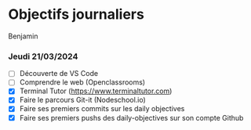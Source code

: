 # Objectifs journaliers

Benjamin

### Jeudi 21/03/2024

- [ ] Découverte de VS Code
- [ ] Comprendre le web (Openclassrooms)
- [x] Terminal Tutor (https://www.terminaltutor.com)
- [x] Faire le parcours Git-it (Nodeschool.io)
- [x] Faire ses premiers commits sur les daily objectives
- [x] Faire ses premiers pushs des daily-objectives sur son compte Github
